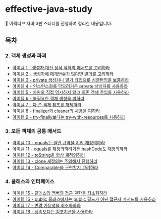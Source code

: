 # effective-java-study

:book: 이펙티브 자바 3판 스터디를 진행하여 정리한 내용입니다.

## 목차

### 2. 객체 생성과 파괴

- [아이템 1 - 생성자 대신 정적 팩터리 메서드를 고려하라](https://github.com/ckddn9496/effective-java-study/blob/master/contents/%EC%95%84%EC%9D%B4%ED%85%9C%2001%20-%20%EC%83%9D%EC%84%B1%EC%9E%90%20%EB%8C%80%EC%8B%A0%20%EC%A0%95%EC%A0%81%20%ED%8C%A9%ED%84%B0%EB%A6%AC%20%EB%A9%94%EC%84%9C%EB%93%9C%EB%A5%BC%20%EA%B3%A0%EB%A0%A4%ED%95%98%EB%9D%BC.md)
- [아이템 2 - 생성자에 매개변수가 많다면 빌더를 고려하라](https://github.com/ckddn9496/effective-java-study/blob/master/contents/%EC%95%84%EC%9D%B4%ED%85%9C%2002%20-%20%EC%83%9D%EC%84%B1%EC%9E%90%EC%97%90%20%EB%A7%A4%EA%B0%9C%EB%B3%80%EC%88%98%EA%B0%80%20%EB%A7%8E%EB%8B%A4%EB%A9%B4%20%EB%B9%8C%EB%8D%94%EB%A5%BC%20%EA%B3%A0%EB%A0%A4%ED%95%98%EB%9D%BC.md)
- [아이템 3 - private 생성자나 열거 타입으로 싱글턴임을 보증하라](https://github.com/ckddn9496/effective-java-study/blob/master/contents/%EC%95%84%EC%9D%B4%ED%85%9C%2003%20-%20private%20%EC%83%9D%EC%84%B1%EC%9E%90%EB%82%98%20%EC%97%B4%EA%B1%B0%20%ED%83%80%EC%9E%85%EC%9C%BC%EB%A1%9C%20%EC%8B%B1%EA%B8%80%ED%84%B4%EC%9E%84%EC%9D%84%20%EB%B3%B4%EC%A6%9D%ED%95%98%EB%9D%BC.md)
- [아이템 4 - 인스턴스화를 막으려거든 private 생성자를 사용하라](https://github.com/ckddn9496/effective-java-study/blob/master/contents/%EC%95%84%EC%9D%B4%ED%85%9C%2004%20-%20%EC%9D%B8%EC%8A%A4%ED%84%B4%EC%8A%A4%ED%99%94%EB%A5%BC%20%EB%A7%89%EC%9C%BC%EB%A0%A4%EA%B1%B0%EB%93%A0%20private%20%EC%83%9D%EC%84%B1%EC%9E%90%EB%A5%BC%20%EC%82%AC%EC%9A%A9%ED%95%98%EB%9D%BC.md)
- [아이템 5 - 자원을 직접 명시하지 말고 의존 객체 주입을 사용하라](https://github.com/ckddn9496/effective-java-study/blob/master/contents/%EC%95%84%EC%9D%B4%ED%85%9C%2005%20-%20%EC%9E%90%EC%9B%90%EC%9D%84%20%EC%A7%81%EC%A0%91%20%EB%AA%85%EC%8B%9C%ED%95%98%EC%A7%80%20%EB%A7%90%EA%B3%A0%20%EC%9D%98%EC%A1%B4%20%EA%B0%9D%EC%B2%B4%20%EC%A3%BC%EC%9E%85%EC%9D%84%20%EC%82%AC%EC%9A%A9%ED%95%98%EB%9D%BC.md)
- [아이템 6 - 불필요한 객체 생성을 피하라](https://github.com/ckddn9496/effective-java-study/blob/master/contents/%EC%95%84%EC%9D%B4%ED%85%9C%2006%20-%20%EB%B6%88%ED%95%84%EC%9A%94%ED%95%9C%20%EA%B0%9D%EC%B2%B4%20%EC%83%9D%EC%84%B1%EC%9D%84%20%ED%94%BC%ED%95%98%EB%9D%BC.md)
- [아이템 7 - 다 쓴 객체 참조를 해제하라](https://github.com/ckddn9496/effective-java-study/blob/master/contents/%EC%95%84%EC%9D%B4%ED%85%9C%2007%20-%20%EB%8B%A4%20%EC%93%B4%20%EA%B0%9D%EC%B2%B4%20%EC%B0%B8%EC%A1%B0%EB%A5%BC%20%ED%95%B4%EC%A0%9C%ED%95%98%EB%9D%BC.md)
- [아이템 8 - finalizer와 cleaner의 사용을 피하라](https://github.com/ckddn9496/effective-java-study/blob/master/contents/%EC%95%84%EC%9D%B4%ED%85%9C%2008%20%20-%20finalizer%EC%99%80%20cleaner%EC%9D%98%20%EC%82%AC%EC%9A%A9%EC%9D%84%20%ED%94%BC%ED%95%98%EB%9D%BC.md)
- [아이템 9 - try-finally보다는 try-with-resources를 사용하라](https://github.com/ckddn9496/effective-java-study/blob/master/contents/%EC%95%84%EC%9D%B4%ED%85%9C%2009%20-%20try-finally%EB%B3%B4%EB%8B%A4%EB%8A%94%20try-with-resources%EB%A5%BC%20%EC%82%AC%EC%9A%A9%ED%95%98%EB%9D%BC.md)

### 3. 모든 객체의 공통 메서드

- [아이템 10 - equals는 일반 규약을 지켜 재정의하라](https://github.com/ckddn9496/effective-java-study/blob/master/contents/%EC%95%84%EC%9D%B4%ED%85%9C%2010%20-%20equals%EB%8A%94%20%EC%9D%BC%EB%B0%98%20%EA%B7%9C%EC%95%BD%EC%9D%84%20%EC%A7%80%EC%BC%9C%20%EC%9E%AC%EC%A0%95%EC%9D%98%ED%95%98%EB%9D%BC.md)
- [아이템 11 - equals를 재정의하려거든 hashCode도 재정의하라](https://github.com/ckddn9496/effective-java-study/blob/master/contents/%EC%95%84%EC%9D%B4%ED%85%9C%2011%20-%20equals%EB%A5%BC%20%EC%9E%AC%EC%A0%95%EC%9D%98%ED%95%98%EB%A0%A4%EA%B1%B0%EB%93%A0%20hashCode%EB%8F%84%20%EC%9E%AC%EC%A0%95%EC%9D%98%ED%95%98%EB%9D%BC.md)
- [아이템 12 - toString을 항상 재정의하라](https://github.com/ckddn9496/effective-java-study/blob/master/contents/%EC%95%84%EC%9D%B4%ED%85%9C%2012%20-%20toString%EC%9D%84%20%ED%95%AD%EC%83%81%20%EC%9E%AC%EC%A0%95%EC%9D%98%ED%95%98%EB%9D%BC.md)
- [아이템 13 - clone 재정의는 주의해서 진행하라](https://github.com/ckddn9496/effective-java-study/blob/master/contents/%EC%95%84%EC%9D%B4%ED%85%9C%2013%20-%20clone%20%EC%9E%AC%EC%A0%95%EC%9D%98%EB%8A%94%20%EC%A3%BC%EC%9D%98%ED%95%B4%EC%84%9C%20%EC%A7%84%ED%96%89%ED%95%98%EB%9D%BC.md)
- [아이템 14 - Comparable을 구현할지 고려하라](https://github.com/ckddn9496/effective-java-study/blob/master/contents/%EC%95%84%EC%9D%B4%ED%85%9C%2014%20-%20Comparable%EC%9D%84%20%EA%B5%AC%ED%98%84%ED%95%A0%EC%A7%80%20%EA%B3%A0%EB%A0%A4%ED%95%98%EB%9D%BC.md)

### 4. 클래스와 인터페이스
- [아이템 15 - 클래스와 멤버의 접근 권한을 최소화하라](https://github.com/ckddn9496/effective-java-study/blob/master/contents/%EC%95%84%EC%9D%B4%ED%85%9C%2015%20-%20%ED%81%B4%EB%9E%98%EC%8A%A4%EC%99%80%20%EB%A9%A4%EB%B2%84%EC%9D%98%20%EC%A0%91%EA%B7%BC%20%EA%B6%8C%ED%95%9C%EC%9D%84%20%EC%B5%9C%EC%86%8C%ED%99%94%ED%95%98%EB%9D%BC.md)
- [아이템 16 - public 클래스에서는 public 필드가 아닌 접근자 메서드를 사용하라](https://github.com/ckddn9496/effective-java-study/blob/master/contents/%EC%95%84%EC%9D%B4%ED%85%9C%2016%20-%20public%20%ED%81%B4%EB%9E%98%EC%8A%A4%EC%97%90%EC%84%9C%EB%8A%94%20public%20%ED%95%84%EB%93%9C%EA%B0%80%20%EC%95%84%EB%8B%8C%20%EC%A0%91%EA%B7%BC%EC%9E%90%20%EB%A9%94%EC%84%9C%EB%93%9C%EB%A5%BC%20%EC%82%AC%EC%9A%A9%ED%95%98%EB%9D%BC.md)
- [아이템 17 - 변경 가능성을 최소화하라](https://github.com/ckddn9496/effective-java-study/blob/master/contents/%EC%95%84%EC%9D%B4%ED%85%9C%2017%20-%20%EB%B3%80%EA%B2%BD%20%EA%B0%80%EB%8A%A5%EC%84%B1%EC%9D%84%20%EC%B5%9C%EC%86%8C%ED%99%94%ED%95%98%EB%9D%BC.md)
- [아이템 18 - 상속보다는 컴포지션을 사용하라]()